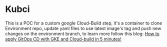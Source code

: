 # Kubci

This is a POC for a custom google Cloud-Build step, it's a container to clone Environment repo, update yaml files to use latest image's tag and push new changes on the environment branch, to learn more follow this blog: [How to apply GitOps CD with GKE and Cloud-build in 5 minutes!](https://medium.com/@abdulrahmanbabil/how-to-apply-gitops-cd-with-gke-and-cloud-build-in-5-minutes-58455a2bf063)
